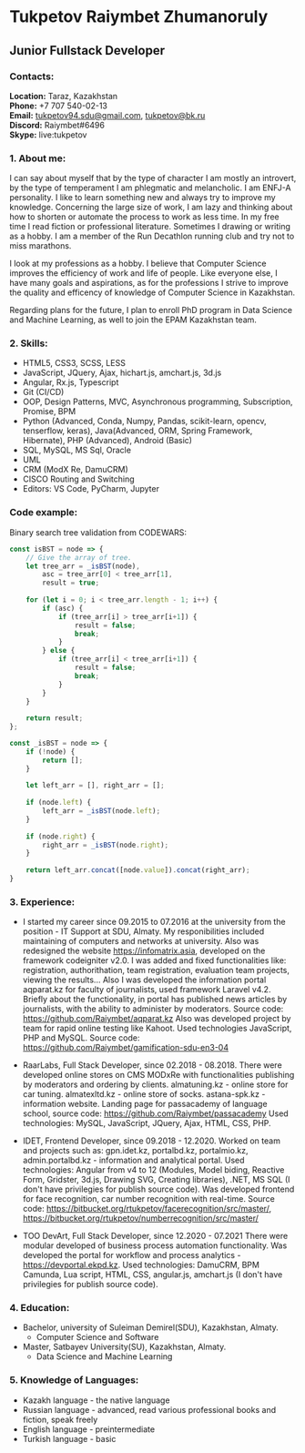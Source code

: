 # Tukpetov Raiymbet Zhumanoruly
## Junior Fullstack Developer

### Contacts:

**Location:** Taraz, Kazakhstan\
**Phone:** +7 707 540-02-13\
**Email:** tukpetov94.sdu@gmail.com, tukpetov@bk.ru\
**Discord:** Raiymbet#6496\
**Skype:** live:tukpetov

### 1. About me:
I can say about myself that by the type of character I am mostly an introvert, by the type of temperament I am phlegmatic and melancholic. I am ENFJ-A personality. I like to learn something new and always try to improve my knowledge. Concerning the large size of work, I am lazy and thinking about how to shorten or automate the process to work as less time. In my free time I read fiction or professional literature. Sometimes I drawing or writing as a hobby. I am a member of the Run Decathlon running club and try not to miss marathons.

I look at my professions as a hobby. I believe that Computer Science improves the efficiency of work and life of people. Like everyone else, I have many goals and aspirations, as for the professions I strive to improve the quality and efficency of knowledge of Computer Science in Kazakhstan.

Regarding plans for the future, I plan to enroll PhD program in Data Science and Machine Learning, as well to join the EPAM Kazakhstan team.

### 2. Skills:
* HTML5, CSS3, SCSS, LESS
* JavaScript, JQuery, Ajax, hichart.js, amchart.js, 3d.js
* Angular, Rx.js, Typescript
* Git (CI/CD)
* OOP, Design Patterns, MVC, Asynchronous programming, Subscription, Promise, BPM
* Python (Advanced, Conda, Numpy, Pandas, scikit-learn, opencv, tenserflow, keras), Java(Advanced, ORM, Spring Framework, Hibernate), PHP (Advanced), Android (Basic)
* SQL, MySQL, MS Sql, Oracle
* UML
* CRM (ModX Re, DamuCRM)
* CISCO Routing and Switching
* Editors: VS Code, PyCharm, Jupyter

### Code example:
Binary search tree validation from CODEWARS:
```javascript
const isBST = node => {
    // Give the array of tree.
    let tree_arr = _isBST(node),
        asc = tree_arr[0] < tree_arr[1],
        result = true;
    
    for (let i = 0; i < tree_arr.length - 1; i++) {
        if (asc) {
            if (tree_arr[i] > tree_arr[i+1]) {
                result = false;
                break;
            }
        } else {
            if (tree_arr[i] < tree_arr[i+1]) {
                result = false;
                break;
            }
        }
    }
    
    return result;
};

const _isBST = node => {
    if (!node) {
        return [];
    }
    
    let left_arr = [], right_arr = [];
    
    if (node.left) {
        left_arr = _isBST(node.left);
    }
    
    if (node.right) {
        right_arr = _isBST(node.right);
    }
    
    return left_arr.concat([node.value]).concat(right_arr);
}
```

### 3. Experience: 
* I started my career since 09.2015 to 07.2016 at the university from the position - IT Support at SDU, Almaty. My responibilities included maintaining of computers and networks at university. Also was redesigned the website https://infomatrix.asia, developed on the framework codeigniter v2.0. I was added and fixed functionalities like: registration, authorithation, team registration, evaluation team projects, viewing the results... 
Also I was developed the information portal aqparat.kz for faculty of journalists, used framework Laravel v4.2. Briefly about the functionality, in portal has published news articles by journalists, with the ability to administer by moderators. Source code: https://github.com/Raiymbet/aqparat.kz
Also was developed project by team for rapid online testing like Kahoot. Used technologies JavaScript, PHP and MySQL. Source code: https://github.com/Raiymbet/gamification-sdu-en3-04

* RaarLabs, Full Stack Developer, since 02.2018 - 08.2018.
There were developed online stores on CMS MODxRe with functionalities publishing by moderators and ordering by clients. almatuning.kz - online store for car tuning. almatexltd.kz - online store of socks. astana-spk.kz - information website. Landing page for passacademy of language school, source code: https://github.com/Raiymbet/passacademy
Used technologies: MySQL, JavaScript, JQuery, Ajax, HTML, CSS, PHP.

* IDET, Frontend Developer, since 09.2018 - 12.2020.
Worked on team and projects such as: gpn.idet.kz, portalbd.kz, portalmio.kz, admin.portalbd.kz - information and analytical portal. Used technologies: Angular from v4 to 12 (Modules, Model biding, Reactive Form, Gridster, 3d.js, Drawing SVG, Creating libraries), .NET, MS SQL (I don't have privilegies for publish source code).
Was developed frontend for face recognition, car number recognition with real-time. Source code: https://bitbucket.org/rtukpetov/facerecognition/src/master/, https://bitbucket.org/rtukpetov/numberrecognition/src/master/

* TOO DevArt, Full Stack Developer, since 12.2020 - 07.2021
There were modular developed of business process automation functionality. Was developed the portal for workflow and process analytics - https://devportal.ekpd.kz. Used technologies: DamuCRM, BPM Camunda, Lua script, HTML, CSS, angular.js, amchart.js (I don't have privilegies for publish source code).

### 4. Education: 
* Bachelor, university of Suleiman Demirel(SDU), Kazakhstan, Almaty.
    * Computer Science and Software
* Master, Satbayev University(SU), Kazakhstan, Almaty.
    * Data Science and Machine Learning

### 5. Knowledge of Languages:
* Kazakh language - the native language
* Russian language - advanced, read various professional books and fiction, speak freely
* English language - preintermediate
* Turkish language - basic